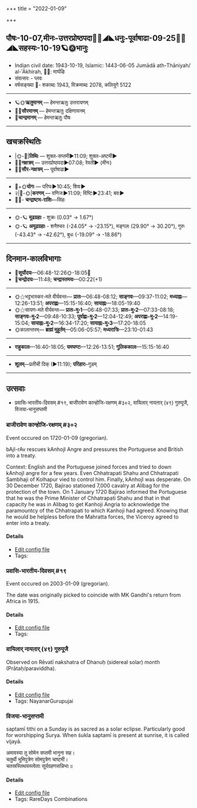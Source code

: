 +++
title = "2022-01-09"

+++
## पौषः-10-07,मीनः-उत्तरप्रोष्ठपदा🌛🌌◢◣धनुः-पूर्वाषाढा-09-25🌌🌞◢◣सहस्यः-10-19🪐🌞भानुः
- Indian civil date: 1943-10-19, Islamic: 1443-06-05 Jumādā ath-Thāniyah/ al-ʾĀkhirah, 🌌🌞: मार्घऴि
- संवत्सरः - प्लवः
- वर्षसङ्ख्या 🌛- शकाब्दः 1943, विक्रमाब्दः 2078, कलियुगे 5122
___________________
- 🪐🌞**ऋतुमानम्** — हेमन्तऋतुः उत्तरायणम्
- 🌌🌞**सौरमानम्** — हेमन्तऋतुः दक्षिणायनम्
- 🌛**चान्द्रमानम्** — हेमन्तऋतुः पौषः
___________________


## खचक्रस्थितिः
- |🌞-🌛|**तिथिः** — शुक्ल-सप्तमी►11:09; शुक्ल-अष्टमी►  
- 🌌🌛**नक्षत्रम्** — उत्तरप्रोष्ठपदा►07:08; रेवती► (मीनः)  
- 🌌🌞**सौर-नक्षत्रम्** — पूर्वाषाढा►  
___________________
- 🌛+🌞**योगः** — परिघः►10:45; शिवः►  
- २|🌛-🌞|**करणम्** — वणिजः►11:09; विष्टिः►23:41; बवः►  
- 🌌🌛- **चन्द्राष्टम-राशिः**—सिंहः  
___________________
- 🌞-🪐 **मूढग्रहाः** - शुक्रः (0.03° → 1.67°)
- 🌞-🪐 **अमूढग्रहाः** - शनैश्चरः (-24.05° → -23.15°), मङ्गलः (29.90° → 30.20°), गुरुः (-43.43° → -42.62°), बुधः (-19.09° → -18.86°)
___________________


## दिनमान-कालविभागाः
- 🌅**सूर्योदयः**—06:48-12:26🌞️-18:05🌇  
- 🌛**चन्द्रोदयः**—11:48; **चन्द्रास्तमयः**—00:22(+1)  
___________________
- 🌞⚝भट्टभास्कर-मते वीर्यवन्तः— **प्रातः**—06:48-08:12; **साङ्गवः**—09:37-11:02; **मध्याह्नः**—12:26-13:51; **अपराह्णः**—15:15-16:40; **सायाह्नः**—18:05-19:40  
- 🌞⚝सायण-मते वीर्यवन्तः— **प्रातः-मु॰1**—06:48-07:33; **प्रातः-मु॰2**—07:33-08:18; **साङ्गवः-मु॰2**—09:48-10:33; **पूर्वाह्णः-मु॰2**—12:04-12:49; **अपराह्णः-मु॰2**—14:19-15:04; **सायाह्नः-मु॰2**—16:34-17:20; **सायाह्नः-मु॰3**—17:20-18:05  
- 🌞कालान्तरम्— **ब्राह्मं मुहूर्तम्**—05:06-05:57; **मध्यरात्रिः**—23:10-01:43  
___________________
- **राहुकालः**—16:40-18:05; **यमघण्टः**—12:26-13:51; **गुलिककालः**—15:15-16:40  
___________________
- **शूलम्**—प्रतीची दिक् (►11:19); **परिहारः**–गुडम्  
___________________

## उत्सवाः
- प्रवासि-भारतीय-दिवसम् #१९, बाजीरावेण कान्होजि-रक्षणम् #३०२, वायिलार् नायऩार् (४९) गुरुपूजै, विजया-भानुसप्तमी
### बाजीरावेण कान्होजि-रक्षणम् #३०२

Event occured on 1720-01-09 (gregorian). 

bAjI-rAv rescues kAnhojI Angre and pressures the Portuguese and British into a treaty.

Context: English and the Portuguese joined forces and tried to down kAnhojI angre for a few years. Even Chhatrapati Shahu and Chhatrapati Sambhaji of Kolhapur vied to control him. Finally, kAnhojI was desperate. On  30 December 1720, Bajirao stationed 7,000 cavalry at Alibag for the protection of the town. On 1 January 1720 Bajirao informed the Portuguese that he was the Prime Minister of  Chhatrapati Shahu and that in that capacity he was in Alibag to get Kanhoji Angria to  acknowledge the paramountcy of the Chhatrapati to which Kanhoji had agreed. Knowing that he would be helpless  before the Mahratta forces, the Viceroy agreed to enter into a treaty.

#### Details
- [Edit config file](https://github.com/jyotisham/adyatithi/blob/master/mahApuruSha/xatra-later/gregorian/day/01/09/bAjIrAveNa_kAnhoji-raxaNam.toml)
- Tags: 


### प्रवासि-भारतीय-दिवसम् #१९

Event occured on 2003-01-09 (gregorian). 

The date was originally picked to coincide with MK Gandhi's return from Africa in 1915.

#### Details
- [Edit config file](https://github.com/jyotisham/adyatithi/blob/master/mahApuruSha/general-indic-tropical/gregorian/day/01/09/pravAsi-bhAratIya-divasam.toml)
- Tags: 


### वायिलार् नायऩार् (४९) गुरुपूजै

Observed on Rēvatī nakshatra of Dhanuḥ (sidereal solar) month (Prātaḥ/paraviddha). 



#### Details
- [Edit config file](https://github.com/jyotisham/adyatithi/blob/master/mahApuruSha/nAyanAr/sidereal_solar_month/nakshatra/09/27/vAyilAr_nAyan2Ar_%2849%29_gurupUjai.toml)
- Tags: NayanarGurupujai


### विजया-भानुसप्तमी



saptamī tithi on a Sunday is as sacred as a solar eclipse. Particularly good for worshipping Surya. When śukla saptamī is present at sunrise, it is called vijayā.

अमावस्या तु सोमेन सप्तमी भानुना सह।  
चतुर्थी भूमिपुत्रेण सोमपुत्रेण चाष्टमी।  
चतस्रस्तिथयस्त्वेताः सूर्यग्रहणसन्निभाः॥



#### Details
- [Edit config file](https://github.com/jyotisham/adyatithi/blob/master/time_focus/tithi-vara-combinations/description_only/vijayA~bhAnusaptamI.toml)
- Tags: RareDays Combinations


